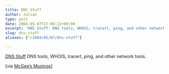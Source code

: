 ```yaml
---
title: DNS Stuff
author: Julian
type: post
date: 2004-05-07T17:08:22+00:00
excerpt: 'DNS Stuff: DNS tools, WHOIS, tracert, ping, and other network tools.'
slug: dns-stuff 
aliases: ["/2004/05/07/dns-stuff"]

---
```

[DNS Stuff][1] DNS tools, WHOIS, tracert, ping, and other network tools.
  
<!--more-->


  
[via [McGee&#8217;s Musings][2]]

 [1]: https://www.dnsstuff.com/
 [2]: https://www.mcgeesmusings.net/index.html